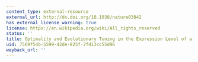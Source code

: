 ```yaml
---
content_type: external-resource
external_url: http://dx.doi.org/10.1038/nature03842
has_external_license_warning: true
license: https://en.wikipedia.org/wiki/All_rights_reserved
status: ''
title: Optimality and Evolutionary Tuning in the Expression Level of a Protein
uid: 7569f54b-5599-42de-825f-7fd13cc55d96
wayback_url: ''
---
```

